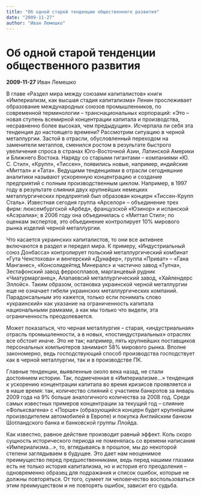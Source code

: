 ```yaml
---
title: "Об одной старой тенденции общественного развития"
date: "2009-11-27"
author: "Иван Лемешко"
---
```


# Об одной старой тенденции общественного развития

**2009-11-27** Иван Лемешко

В главе «Раздел мира между союзами капиталистов» книги «Империализм, как высшая стадия капитализма» Ленин прослеживает образование международных союзов промышленников, по современной терминологии – транснациональных корпораций: «Это – новая ступень всемирной концентрации капитала и производства, несравненно более высокая, чем предыдущие». Исчерпала ли себя эта тенденция до настоящего времени? Рассмотрим ситуацию в черной металлургии. Застой в отрасли, обусловленный переходом на заменители металлов, сменился ростом в результате быстрого увеличения спроса в странах Юго-Восточной Азии, Латинской Америки и Ближнего Востока. Наряду со старыми гигантами – компаниями «Ю. С. Стил», «Крупп», «Тиссен», появились новые, например, индийские «Миттал» и «Тата». Ведущими тенденциями в отрасли сегодняшние аналитики называют ускоренную концентрацию и создание предприятий с полным производственным циклом. Например, в 1997 году в результате слияния двух крупнейших немецких металлургических предприятий был образован концерн «Тиссен-Крупп Сталь». Известная сегодня группа «Арселор» – объединение трех фирм: люксембургской «Арбед», французской «Юзинор» и испанской «Асэралиа»; в 2006 году она объединилась с «Миттал Стил»; по оценкам экспертов, это объединение контролирует 10% мирового рынка изделий черной металлургии.

Что касается украинских капиталистов, то они все активнее включаются в раздел и передел мира. К примеру, «Индустриальный союз Донбасса» контролирует польский металлургический комбинат «Гута Ченстохова» и венгерский «Дунафер», группа «Приват» – «Гана Манганес», «Консолидейтед Минералс» и частично завод «Тулча», Зестафонский завод ферросплавов, марганцевый рудник «Чиатурмарганец», Алапаевсий металлургический завод, «Хайлендерс Эллойс». Таким образом, остановка украинской черной металлургии еще не означает гибели украинских металлургических компаний. Парадоксальным это кажется, только если понимать слово «украинский» как указание на ограниченность капитала национальными рамками, а как мы только что видели, эта ограниченность преодолевается.

Может показаться, что черная металлургия – старая, «индустриальная» отрасль промышленности, а в новых, «постиндустриальных» отраслях все обстоит иначе. Это не так; например, пять крупнейших поставщиков персональных компьютеров занимают 58% мирового рынка. Вполне закономерно, ведь господствующий способ производства господствует как в черной металлургии, так и в производстве ПК.

Главные тенденции, выявленные около века назад, не стали достоянием истории. Так, подмеченная в «Империализме…» тенденция к ускорению концентрации капитала во время кризисов проявляется и в наше время: так, количество слияний с участием банкротов за январь 2009 года на 9% больше аналогичного количества за 2008 год. Среди самых известных примеров концентрации за текущий год – слияние «Фольксвагена» с «Порше» (образующийся концерн будет крупнейшим производителем автомобилей в Европе) и покупка Английским банком Шотландского банка и банковской группы Ллойда.

Как известно, равное действие производит равный эффект. Коль скоро сущность исторического периода не поменялась со времени написания «Империализма…», то, вглядываясь в прошлое, мы до некоторой степени заглядываем в будущее. Это дает нам неоценимое преимущество перед предшественниками, ведь перед нашими глазами есть не только история капитализма, но и история его преодоления – одновременно образец для подражания и список ошибок, которые не должны повторяться. От того, сумеет ли человечество воспользоваться этим преимуществом и не повторять ошибок, зависит его судьба.